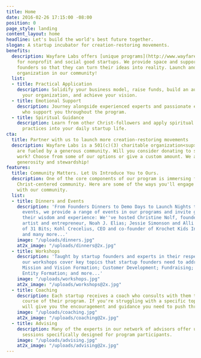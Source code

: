 ```yaml
---
title: Home
date: 2016-02-26 17:15:00 -08:00
position: 0
page_style: landing
content_layout: home
headline: Let's build the world's best future together.
slogan: A startup incubator for creation-restoring movements.
benefits:
  description: Wayfare Labs offers [unique programs](http://www.wayfarelabs.org/programs)
    for nonprofit and social good startups. We provide space and support to Christ-following
    founders so that they can turn their ideas into reality. Launch and grow your
    organization in our community!
  list:
  - title: Practical Application
    description: Solidify your business model, raise funds, build an audience, grow
      your organization, and achieve your vision.
  - title: Emotional Support
    description: Journey alongside experienced experts and passionate entrepreneurs
      who support you throughout the program.
  - title: Spiritual Guidance
    description: Learn from other Christ-followers and apply spiritual insights and
      practices into your daily startup life.
cta:
  title: Partner with us to launch more creation-restoring movements
  description: Wayfare Labs is a 501(c)(3) charitable organization<sup>*</sup>. We
    are fueled by a generous community. Will you consider donating to support our
    work? Choose from some of our options or give a custom amount. We appreciate your
    generosity and stewardship!
features:
  title: Community Matters. Let Us Introduce You to Ours.
  description: One of the core components of our program is immersing founders in
    Christ-centered community. Here are some of the ways you'll engage and interact
    with our community.
  list:
  - title: Dinners and Events
    description: 'From Founders Dinners to Demo Days to Launch Nights to networking
      events, we provide a range of events in our programs and invite guests to share
      their wisdom and experience: We''ve hosted Christine Nolf, founder of Mika CDC;
      artist and entrepreneur, Noah J. Elias; Jessie Simonson and Alli Talley, co-founders
      of 31 Bits; Kohl Crecelius, CEO and co-founder of Krochet Kids International;
      and many more...'
    image: "/uploads/dinners.jpg"
    at2x_image: "/uploads/dinners@2x.jpg"
  - title: Workshops
    description: 'Taught by startup founders and experts in their respective fields,
      our workshops cover key topics that startup founders need to address, like:
      Mission and Vision Formation; Customer Development; Fundraising; Communication;
      Entity Formation; and more...'
    image: "/uploads/workshops.jpg"
    at2x_image: "/uploads/workshops@2x.jpg"
  - title: Coaching
    description: Each startup receives a coach who consults with them throughout the
      course of their program. If you're struggling with a specific topic, these coaches
      will give you the encouragement and guidance you need to push through it.
    image: "/uploads/coaching.jpg"
    at2x_image: "/uploads/coaching@2x.jpg"
  - title: Advising
    description: Many of the experts in our network of advisors offer unique advising
      sessions specifically designed for program participants.
    image: "/uploads/advising.jpg"
    at2x_image: "/uploads/advising@2x.jpg"
---
```


